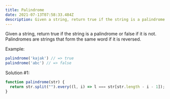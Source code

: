 ```yaml
---
title: Palindrome
date: 2021-07-13T07:58:33.484Z
description: Given a string, return true if the string is a palindrome or false if it is not.
---
```


Given a string, return true if the string is a palindrome or false if it is not.
Palindromes are strings that form the same word if it is reversed.

Example:

```js
palindrome('kajak') // => true
palindrome('abc') // => false
```

Solution #1:

```js
function palindrome(str) {
  return str.split("").every((l, i) => l === str[str.length - i - 1]);
}
```
